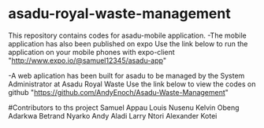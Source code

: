
# asadu-royal-waste-management

This repository contains codes for asadu-mobile application.
-The mobile application has also  been published on expo 
Use the link below to run the application on your mobile phones with expo-client
"http://www.expo.io/@samuel12345/asadu-app"


-A web aplication has been built for asadu to be managed by the System Administrator at Asadu Royal Waste
 Use the link below to view the codes on github
"https://github.com/AndyEnoch/Asadu-Waste-Management"


#Contributors to ths project
Samuel Appau
Louis Nusenu
Kelvin Obeng Adarkwa
Betrand Nyarko
Andy Aladi
Larry Ntori
Alexander Kotei


